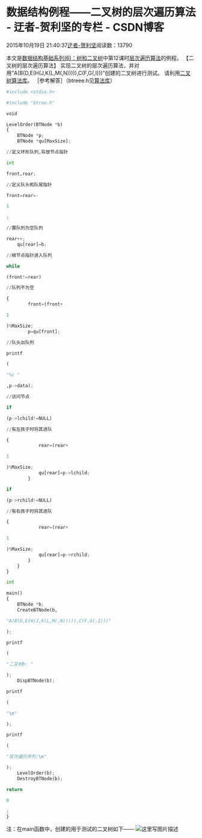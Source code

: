 
# 数据结构例程——二叉树的层次遍历算法 - 迂者-贺利坚的专栏 - CSDN博客

2015年10月19日 21:40:37[迂者-贺利坚](https://me.csdn.net/sxhelijian)阅读数：13790


本文是[数据结构基础系列(6)：树和二叉树](http://edu.csdn.net/course/detail/1553)中第12课时[层次遍历算法](http://edu.csdn.net/course/detail/1553/24077)的例程。
【二叉树的层次遍历算法】
实现二叉树的层次遍历算法，并对用”A(B(D,E(H(J,K(L,M(,N))))),C(F,G(,I)))”创建的二叉树进行测试。
请利用[二叉树算法库](http://blog.csdn.net/sxhelijian/article/details/49250581)。
［参考解答］（btreee.h见[算法库](http://blog.csdn.net/sxhelijian/article/details/49250581)）
```python
#include <stdio.h>
```
```python
#include "btree.h"
```
```python
void
```
```python
LevelOrder(BTNode *b)
{
    BTNode *p;
    BTNode *qu[MaxSize];
```
```python
//定义环形队列,存放节点指针
```
```python
int
```
```python
front,rear;
```
```python
//定义队头和队尾指针
```
```python
front=rear=-
```
```python
1
```
```python
;
```
```python
//置队列为空队列
```
```python
rear++;
    qu[rear]=b;
```
```python
//根节点指针进入队列
```
```python
while
```
```python
(front!=rear)
```
```python
//队列不为空
```
```python
{
        front=(front+
```
```python
1
```
```python
)%MaxSize;
        p=qu[front];
```
```python
//队头出队列
```
```python
printf
```
```python
(
```
```python
"%c "
```
```python
,p->data);
```
```python
//访问节点
```
```python
if
```
```python
(p->lchild!=NULL)
```
```python
//有左孩子时将其进队
```
```python
{
            rear=(rear+
```
```python
1
```
```python
)%MaxSize;
            qu[rear]=p->lchild;
        }
```
```python
if
```
```python
(p->rchild!=NULL)
```
```python
//有右孩子时将其进队
```
```python
{
            rear=(rear+
```
```python
1
```
```python
)%MaxSize;
            qu[rear]=p->rchild;
        }
    }
}
```
```python
int
```
```python
main()
{
    BTNode *b;
    CreateBTNode(b,
```
```python
"A(B(D,E(H(J,K(L,M(,N))))),C(F,G(,I)))"
```
```python
);
```
```python
printf
```
```python
(
```
```python
"二叉树b: "
```
```python
);
    DispBTNode(b);
```
```python
printf
```
```python
(
```
```python
"\n"
```
```python
);
```
```python
printf
```
```python
(
```
```python
"层次遍历序列:\n"
```
```python
);
    LevelOrder(b);
    DestroyBTNode(b);
```
```python
return
```
```python
0
```
```python
;
}
```
注：在main函数中，创建的用于测试的二叉树如下——
![这里写图片描述](https://img-blog.csdn.net/20151019153602522)

